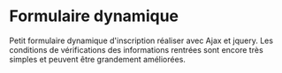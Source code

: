 # Formulaire dynamique
 
Petit formulaire dynamique d'inscription réaliser avec Ajax et jquery.
Les conditions de vérifications des informations rentrées sont encore très simples et peuvent être grandement améliorées.
